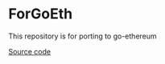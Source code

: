 # ForGoEth

This repository is for porting to go-ethereum

[Source code](https://github.com/Onther-Tech/go-ethereum/tree/eccpow-1.9/consensus/eccpow)


